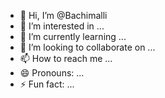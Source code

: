 - 👋 Hi, I’m @Bachimalli
- 👀 I’m interested in ...
- 🌱 I’m currently learning ...
- 💞️ I’m looking to collaborate on ...
- 📫 How to reach me ...
- 😄 Pronouns: ...
- ⚡ Fun fact: ...

<!---
Bachimalli/Bachimalli is a ✨ special ✨ repository because its `README.md` (this file) appears on your GitHub profile.
You can click the Preview link to take a look at your changes.
--->
